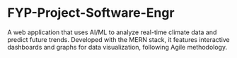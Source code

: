 # FYP-Project-Software-Engr
A web application that uses AI/ML to analyze real-time climate data and predict future trends. Developed with the MERN stack, it features interactive dashboards and graphs for data visualization, following Agile methodology.
